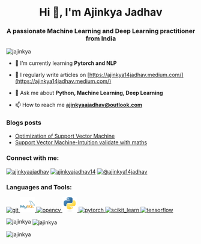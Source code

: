 <h1 align="center">Hi 👋, I'm Ajinkya Jadhav</h1>
<h3 align="center">A passionate Machine Learning and Deep Learning practitioner from India</h3>

<p align="left"> <img src="https://komarev.com/ghpvc/?username=jajinkya&label=Profile%20views&color=0e75b6&style=flat" alt="jajinkya" /> </p>

- 🌱 I’m currently learning **Pytorch and NLP**

- 📝 I regularly write articles on [https://ajinkya14jadhav.medium.com/](https://ajinkya14jadhav.medium.com/)

- 💬 Ask me about **Python, Machine Learning, Deep Learning**

- 📫 How to reach me **ajinkyaajadhav@outlook.com**

### Blogs posts
<!-- BLOG-POST-LIST:START -->
- [Optimization of Support Vector Machine](https://medium.com/analytics-vidhya/optimization-of-support-vector-machine-709090570dbb?source=rss-f9ccae9c8ab2------2)
- [Support Vector Machine-Intuition validate with maths](https://medium.com/analytics-vidhya/support-vector-machine-intuition-validate-with-maths-e10fb8cc7f57?source=rss-f9ccae9c8ab2------2)
<!-- BLOG-POST-LIST:END -->

<h3 align="left">Connect with me:</h3>
<p align="left">
<a href="https://linkedin.com/in/ajinkyaajadhav" target="blank"><img align="center" src="https://raw.githubusercontent.com/rahuldkjain/github-profile-readme-generator/neutral-icons/src/images/icons/Social/linked-in-alt.svg" alt="ajinkyaajadhav" height="30" width="40" /></a>
<a href="https://kaggle.com/ajinkyajadhav14" target="blank"><img align="center" src="https://raw.githubusercontent.com/rahuldkjain/github-profile-readme-generator/neutral-icons/src/images/icons/Social/kaggle.svg" alt="ajinkyajadhav14" height="30" width="40" /></a>
<a href="https://medium.com/@ajinkya14jadhav" target="blank"><img align="center" src="https://raw.githubusercontent.com/rahuldkjain/github-profile-readme-generator/neutral-icons/src/images/icons/Social/medium.svg" alt="@ajinkya14jadhav" height="30" width="40" /></a>
</p>

<h3 align="left">Languages and Tools:</h3>
<p align="left"> <a href="https://git-scm.com/" target="_blank"> <img src="https://www.vectorlogo.zone/logos/git-scm/git-scm-icon.svg" alt="git" width="40" height="40"/> </a> <a href="https://www.mysql.com/" target="_blank"> <img src="https://raw.githubusercontent.com/devicons/devicon/master/icons/mysql/mysql-original-wordmark.svg" alt="mysql" width="40" height="40"/> </a> <a href="https://opencv.org/" target="_blank"> <img src="https://www.vectorlogo.zone/logos/opencv/opencv-icon.svg" alt="opencv" width="40" height="40"/> </a> <a href="https://www.python.org" target="_blank"> <img src="https://raw.githubusercontent.com/devicons/devicon/master/icons/python/python-original.svg" alt="python" width="40" height="40"/> </a> <a href="https://pytorch.org/" target="_blank"> <img src="https://www.vectorlogo.zone/logos/pytorch/pytorch-icon.svg" alt="pytorch" width="40" height="40"/> </a> <a href="https://scikit-learn.org/" target="_blank"> <img src="https://upload.wikimedia.org/wikipedia/commons/0/05/Scikit_learn_logo_small.svg" alt="scikit_learn" width="40" height="40"/> </a> <a href="https://www.tensorflow.org" target="_blank"> <img src="https://www.vectorlogo.zone/logos/tensorflow/tensorflow-icon.svg" alt="tensorflow" width="40" height="40"/> </a> </p>

<p><img align="left" src="https://github-readme-stats.vercel.app/api/top-langs?username=jajinkya&show_icons=true&locale=en&layout=compact" alt="jajinkya" /></p>

<p>&nbsp;<img align="center" src="https://github-readme-stats.vercel.app/api?username=jajinkya&show_icons=true&locale=en" alt="jajinkya" /></p>

<p><img align="center" src="https://github-readme-streak-stats.herokuapp.com/?user=jajinkya&" alt="jajinkya" /></p>
